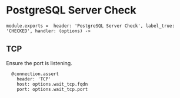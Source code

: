 
# PostgreSQL Server Check

    module.exports =  header: 'PostgreSQL Server Check', label_true: 'CHECKED', handler: (options) ->

## TCP

Ensure the port is listening.

      @connection.assert
        header: 'TCP'
        host: options.wait_tcp.fqdn
        port: options.wait_tcp.port
